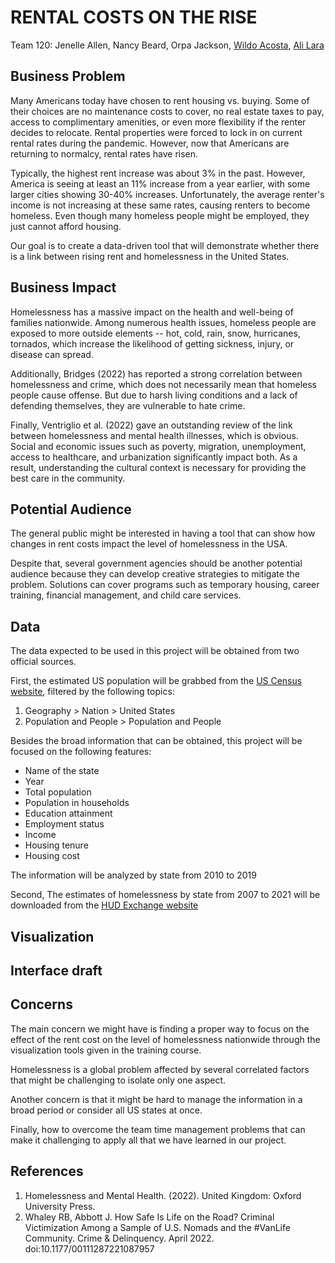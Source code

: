 # RENTAL COSTS ON THE RISE

Team 120: Jenelle Allen, Nancy Beard, Orpa Jackson, [Wildo Acosta](linkedin.com/in/wildo-acosta-quiñones-86215484), [Ali Lara](https://www.linkedin.com/in/aliglara)

## Business Problem

Many Americans today have chosen to rent housing vs. buying. Some of their choices are no maintenance costs to cover, no real estate taxes to pay, access to complimentary amenities, or even more flexibility if the renter decides to relocate. Rental properties were forced to lock in on current rental rates during the pandemic. However, now that Americans are returning to normalcy, rental rates have risen.

Typically, the highest rent increase was about 3% in the past. However, America is seeing at least an 11% increase from a year earlier, with some larger cities showing 30-40% increases. Unfortunately, the average renter's income is not increasing at these same rates, causing renters to become homeless. Even though many homeless people might be employed, they just cannot afford housing.

Our goal is to create a data-driven tool that will demonstrate whether there is a link between rising rent and homelessness in the United States.

## Business Impact

Homelessness has a massive impact on the health and well-being of families nationwide. Among numerous health issues, homeless people are exposed to more outside elements -- hot, cold, rain, snow, hurricanes,
tornados, which increase the likelihood of getting sickness, injury, or disease can spread. 

Additionally, Bridges (2022) has reported a strong correlation between homelessness and crime, which does not necessarily mean that homeless people cause offense. But due to harsh living conditions and a lack of defending themselves, they are vulnerable to hate crime.

Finally, Ventriglio et al. (2022) gave an outstanding review of the link between homelessness and mental health illnesses, which is obvious. Social and economic issues such as poverty, migration, unemployment, access to healthcare, and urbanization significantly impact both. As a result, understanding the cultural context is necessary for providing the best care in the community.
## Potential Audience

The general public might be interested in having a tool that can show how changes in rent costs impact the level of homelessness in the USA. 

Despite that, several government agencies should be another potential audience because they can develop creative strategies to mitigate the problem. Solutions can cover programs such as temporary housing, career training, financial management, and child care services.

## Data

The data expected to be used in this project will be obtained from two official sources.

First, the estimated US population will be grabbed from the [US Census website](https://data.census.gov/cedsci/table?q=United%20States), filtered by the following topics:

1. Geography > Nation > United States
1. Population and People > Population and People

Besides the broad information that can be obtained, this project will be focused on the following features:

- Name of the state
- Year
- Total population
- Population in households
- Education attainment
- Employment status
- Income
- Housing tenure
- Housing cost

The information will be analyzed by state from 2010 to 2019 

Second, The estimates of homelessness by state from 2007 to 2021 will be downloaded from the [HUD Exchange website](https://www.hudexchange.info/resource/3031/pit-and-hic-data-since-2007/) 

## Visualization

## Interface draft

## Concerns

The main concern we might have is finding a proper way to focus on the effect of the rent cost on the level of homelessness nationwide through the visualization tools given in the training course.

Homelessness is a global problem affected by several correlated factors that might be challenging to isolate only one aspect.

Another concern is that it might be hard to manage the information in a broad period or consider all US states at once.

Finally, how to overcome the team time management problems that can make it challenging to apply all that we have learned in our project.

## References

1. Homelessness and Mental Health. (2022). United Kingdom: Oxford University Press.
1. Whaley RB, Abbott J. How Safe Is Life on the Road? Criminal Victimization Among a Sample of U.S. Nomads and the #VanLife Community. Crime & Delinquency. April 2022. doi:10.1177/00111287221087957